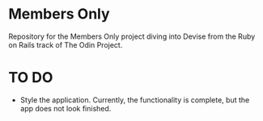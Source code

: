 # Members Only

Repository for the Members Only project diving into Devise from the Ruby on Rails track of The Odin Project.

# TO DO
* Style the application. Currently, the functionality is complete, but the app does not look finished.